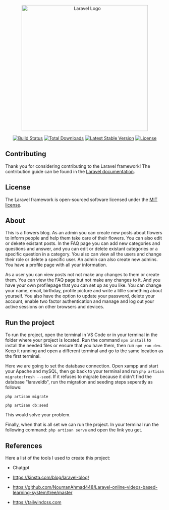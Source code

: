 <p align="center"><a href="https://laravel.com" target="_blank"><img src="https://raw.githubusercontent.com/laravel/art/master/logo-lockup/5%20SVG/2%20CMYK/1%20Full%20Color/laravel-logolockup-cmyk-red.svg" width="400" alt="Laravel Logo"></a></p>

<p align="center">
<a href="https://github.com/laravel/framework/actions"><img src="https://github.com/laravel/framework/workflows/tests/badge.svg" alt="Build Status"></a>
<a href="https://packagist.org/packages/laravel/framework"><img src="https://img.shields.io/packagist/dt/laravel/framework" alt="Total Downloads"></a>
<a href="https://packagist.org/packages/laravel/framework"><img src="https://img.shields.io/packagist/v/laravel/framework" alt="Latest Stable Version"></a>
<a href="https://packagist.org/packages/laravel/framework"><img src="https://img.shields.io/packagist/l/laravel/framework" alt="License"></a>
</p>


## Contributing

Thank you for considering contributing to the Laravel framework! The contribution guide can be found in the [Laravel documentation](https://laravel.com/docs/contributions).

## License

The Laravel framework is open-sourced software licensed under the [MIT license](https://opensource.org/licenses/MIT).

## About

This is a flowers blog. As an admin you can create new posts about flowers to inform people and help them take care of their flowers. You can also edit or dekete existant posts. In the FAQ page you can add new categories and questions and answer, and you can edit or delete existant categories or a specific question in a category. You also can view all the users and change their role or delete a specific user. An admin can also create new admins. You have a profile page with all your information.

As a user you can view posts not not make any changes to them or create them. You can view the FAQ page but not make any changes to it. And you have your own profilepage that you can set up as you like. You can change your name, email, birthday, profile picture and write a litlle something about yourself. You also have the option to update your password, delete your account, enable two factor authentication and manage and log out your active sessions on other browsers and devices.  

## Run the project

To run the project, open the terminal in VS Code or in your terminal in the folder where your project is located. 
Run the command `npm install` to install the needed files or ensure that you have them, then run `npm run dev`.
Keep it running and open a different terminal and go to the same location as the first terminal. 

Here we are going to set the database connection. Open xampp and start your Apache and mySQL, then go back to your terminal and run `php artisan migrate:fresh --seed`. If it refuses to migrate because it didn't find the database "laraveldb", run the migration and seeding steps seperatly as follows: 

`php artisan migrate`

`php artisan db:seed`

This would solve your problem.

Finally, when that is all set we can run the project. In your terminal run the following command: `php artisan serve` and open the link you get. 

## References

Here a list of the tools I used to create this project:

- Chatgpt

- https://kinsta.com/blog/laravel-blog/ 

- https://github.com/NoumanAhmad448/Laravel-online-videos-based-learning-system/tree/master

- https://tailwindcss.com
